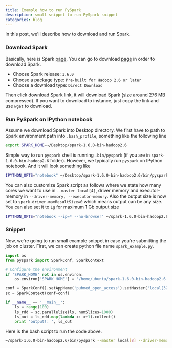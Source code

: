 ```yaml
---
title: Example how to run PySpark
description: small snippet to run PySpark snippet
categories: blog
---
```


In this post, we'll describe how to download and run Spark.

### Download Spark

Basically, here is Spark [page](http://spark.apache.org/). You can go to download
[page](http://spark.apache.org/downloads.html) in order to download Spark.

- Choose Spark release: `1.6.0`
- Choose a package type: `Pre-built for Hadoop 2.6 or later`
- Choose a download type: `Direct Download`

Then click download Spark link, it will download Spark (size around 276 MB compressed).
If you want to download to instance, just copy the link and use `wget` to download.


### Run PySpark on IPython notebook

Assume we download Spark into Desktop directory. We first have to path to Spark environment path
into `.bash_profile`, something like the following line

```bash
export SPARK_HOME=~/Desktop/spark-1.6.0-bin-hadoop2.6
```

Simple way to run `pyspark` shell is running `.bin/pyspark` (if you are in `spark-1.6.0-bin-hadoop2.6` folder).
However, we typically run `pyspark` on IPython notebook. And it will look something like

```bash
IPYTHON_OPTS="notebook" ~/Desktop/spark-1.6.0-bin-hadoop2.6/bin/pyspark
```

You can also customize Spark script as follows where we state how many cores we want to use in `--master local[4]`,
driver memory and executor-memory in `--driver-memory, --executor-memory`. Also the output size is now set to `spark.driver.maxResultSize=0` which means output can be any size. You can also set it to `1g` for maximum 1 Gb output size

```bash
IPYTHON_OPTS="notebook --ip=* --no-browser" ~/spark-1.6.0-bin-hadoop2.6/bin/pyspark --master local[4] --driver-memory 32g --executor-memory 32g --conf spark.driver.maxResultSize=0
```

### Snippet

Now, we're going to run small example snippet in case you're submitting the job on cluster.
First, we can create python file name `spark_example.py`.

```python
import os
from pyspark import SparkConf, SparkContext

# Configure the environment                                                     
if 'SPARK_HOME' not in os.environ:
    os.environ['SPARK_HOME'] = '/home/ubuntu/spark-1.6.0-bin-hadoop2.6'

conf = SparkConf().setAppName('pubmed_open_access').setMaster('local[32]')
sc = SparkContext(conf=conf)

if __name__ == '__main__':
    ls = range(100)
    ls_rdd = sc.parallelize(ls, numSlices=1000)
    ls_out = ls_rdd.map(lambda x: x+1).collect()
    print 'output!: ', ls_out
```

Here is the bash script to run the code above.

```bash
~/spark-1.6.0-bin-hadoop2.6/bin/pyspark --master local[8] --driver-memory 12g --executor-memory 12g spark_example.py
```
